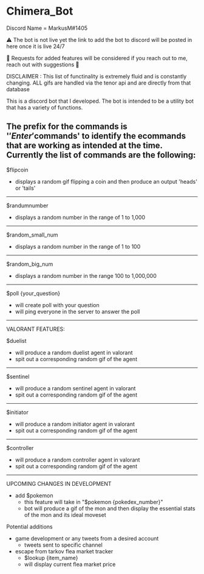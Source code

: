 # Chimera_Bot
Discord Name = MarkusM#1405

⚠️ The bot is not live yet the link to add the bot to discord will be posted in here once it is live 24/7

🤠 Requests for added features will be considered if you reach out to me, reach out with suggestions 🤙

DISCLAIMER : This list of functinality is extremely fluid and is constantly changing. ALL gifs are handled via the tenor api and are directly from that database

This is a discord bot that I developed.
The bot is intended to be a utility bot that has a variety of functions. 


The prefix for the commands is '$'
Enter '$commands' to identify the ecommands that are working as intended at the time.
Currently the list of commands are the following:
------------
$flipcoin
  - displays a random gif flipping a coin and then produce an output 'heads' or 'tails'
------------
$randumnumber
  - displays a random number in the range of 1 to 1,000
------------
$random_small_num
  - displays a random number in the range of 1 to 100
------------
$random_big_num
  - displays a random number in the range 100 to 1,000,000
------------
$poll {your_question}
  - will create poll with your question 
  - will ping everyone in the server to answer the poll


------------
VALORANT FEATURES:

$duelist
  - will produce a random duelist agent in valorant
  - spit out a corresponding random gif of the agent
------------
$sentinel
  - will produce a random sentinel agent in valorant
  - spit out a corresponding random gif of the agent
------------
$initiator
  - will produce a random initiator agent in valorant
  - spit out a corresponding random gif of the agent
------------
$controller
  - will produce a random controller agent in valorant
  - spit out a corresponding random gif of the agent
------------
  
UPCOMING CHANGES IN DEVELOPMENT

- add $pokemon 
    - this feature will take in "$pokemon {pokedex_number}"
    - bot will produce a gif of the mon and then display the essential stats of the mon and its ideal moveset
    
Potential additions
  - game development or any tweets from a desired account
      - tweets sent to specific channel
  - escape from tarkov flea market tracker
      - $lookup {item_name}
      - will display current flea market price 

          







